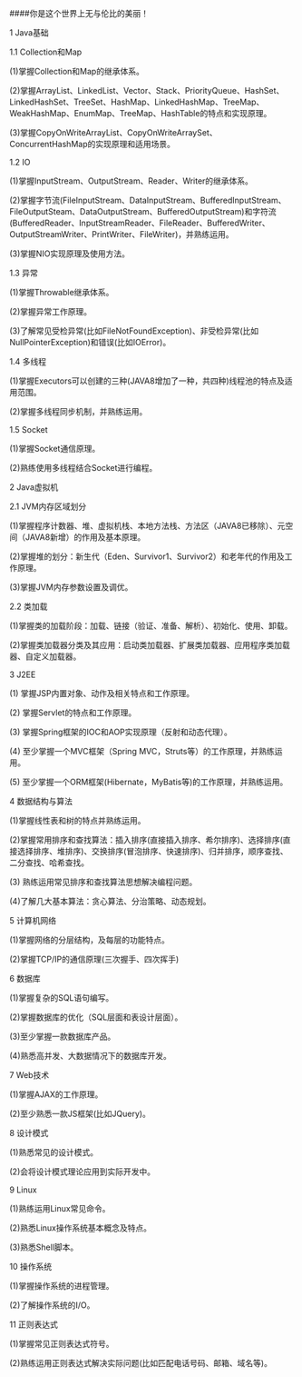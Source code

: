 ####你是这个世界上无与伦比的美丽！

1 Java基础

1.1 Collection和Map

(1)掌握Collection和Map的继承体系。

(2)掌握ArrayList、LinkedList、Vector、Stack、PriorityQueue、HashSet、LinkedHashSet、TreeSet、HashMap、LinkedHashMap、TreeMap、WeakHashMap、EnumMap、TreeMap、HashTable的特点和实现原理。

(3)掌握CopyOnWriteArrayList、CopyOnWriteArraySet、ConcurrentHashMap的实现原理和适用场景。

1.2 IO

(1)掌握InputStream、OutputStream、Reader、Writer的继承体系。

(2)掌握字节流(FileInputStream、DataInputStream、BufferedInputStream、FileOutputSteam、DataOutputStream、BufferedOutputStream)和字符流(BufferedReader、InputStreamReader、FileReader、BufferedWriter、OutputStreamWriter、PrintWriter、FileWriter)，并熟练运用。

(3)掌握NIO实现原理及使用方法。

1.3 异常

(1)掌握Throwable继承体系。

(2)掌握异常工作原理。

(3)了解常见受检异常(比如FileNotFoundException)、非受检异常(比如NullPointerException)和错误(比如IOError)。

1.4 多线程

(1)掌握Executors可以创建的三种(JAVA8增加了一种，共四种)线程池的特点及适用范围。

(2)掌握多线程同步机制，并熟练运用。

1.5 Socket

(1)掌握Socket通信原理。

(2)熟练使用多线程结合Socket进行编程。

2 Java虚拟机

2.1 JVM内存区域划分

(1)掌握程序计数器、堆、虚拟机栈、本地方法栈、方法区（JAVA8已移除）、元空间（JAVA8新增）的作用及基本原理。

(2)掌握堆的划分：新生代（Eden、Survivor1、Survivor2）和老年代的作用及工作原理。

(3)掌握JVM内存参数设置及调优。

2.2 类加载

(1)掌握类的加载阶段：加载、链接（验证、准备、解析）、初始化、使用、卸载。

(2)掌握类加载器分类及其应用：启动类加载器、扩展类加载器、应用程序类加载器、自定义加载器。

3 J2EE

(1) 掌握JSP内置对象、动作及相关特点和工作原理。

(2) 掌握Servlet的特点和工作原理。

(3) 掌握Spring框架的IOC和AOP实现原理（反射和动态代理）。

(4) 至少掌握一个MVC框架（Spring MVC，Struts等）的工作原理，并熟练运用。

(5) 至少掌握一个ORM框架(Hibernate，MyBatis等)的工作原理，并熟练运用。

4 数据结构与算法

(1)掌握线性表和树的特点并熟练运用。

(2)掌握常用排序和查找算法：插入排序(直接插入排序、希尔排序)、选择排序(直接选择排序、堆排序)、交换排序(冒泡排序、快速排序)、归并排序，顺序查找、二分查找、哈希查找。

(3) 熟练运用常见排序和查找算法思想解决编程问题。

(4)了解几大基本算法：贪心算法、分治策略、动态规划。

5 计算机网络

(1)掌握网络的分层结构，及每层的功能特点。

(2)掌握TCP/IP的通信原理(三次握手、四次挥手)

6 数据库

(1)掌握复杂的SQL语句编写。

(2)掌握数据库的优化（SQL层面和表设计层面）。

(3)至少掌握一款数据库产品。

(4)熟悉高并发、大数据情况下的数据库开发。

7 Web技术

(1)掌握AJAX的工作原理。

(2)至少熟悉一款JS框架(比如JQuery)。

8 设计模式

(1)熟悉常见的设计模式。

(2)会将设计模式理论应用到实际开发中。

9 Linux

(1)熟练运用Linux常见命令。

(2)熟悉Linux操作系统基本概念及特点。

(3)熟悉Shell脚本。

10 操作系统

(1)掌握操作系统的进程管理。

(2)了解操作系统的I/O。

11 正则表达式

(1)掌握常见正则表达式符号。

(2)熟练运用正则表达式解决实际问题(比如匹配电话号码、邮箱、域名等)。